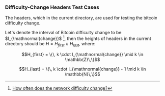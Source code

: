 ### Difficulty-Change Headers Test Cases

The headers, which in the current directory, are used for testing the bitcoin difficulty change.

Let's denote the interval of Bitcoin difficulty change to be $I_{\mathnormal{change}}$ [^1],
then the heights of headers in the current directory should be $H = H_{first} \cup H_{last}$, where:

```math
H_{first} = \{\, k \cdot I_{\mathnormal{change}} \mid k \in \mathbb{Z}\,\}
```

```math
H_{last}  = \{\, k \cdot I_{\mathnormal{change}} - 1 \mid k \in \mathbb{N}\,\}
```

[^1]: [How often does the network difficulty change?](https://en.bitcoin.it/wiki/Difficulty#How_often_does_the_network_difficulty_change.3F)
